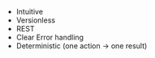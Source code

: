 - Intuitive
- Versionless
- REST
- Clear Error handling
- Deterministic (one action -> one result) 
